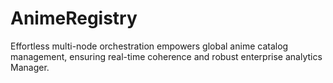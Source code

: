 # AnimeRegistry
Effortless multi-node orchestration empowers global anime catalog management, ensuring real-time coherence and robust enterprise analytics Manager.
